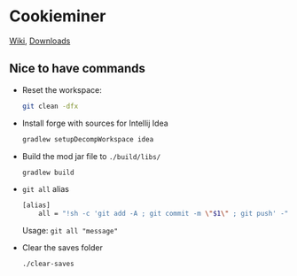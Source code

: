 # Cookieminer

[Wiki](http://cookiecraft.wikia.com/wiki/Getting_Started), [Downloads](https://rawgit.com/gigavoid/cookieminer/master/get.html)

## Nice to have commands

- Reset the workspace:

    ```bash
    git clean -dfx
    ```

- Install forge with sources for Intellij Idea

    ```bash
    gradlew setupDecompWorkspace idea
    ```

- Build the mod jar file to `./build/libs/`

    ```bash
    gradlew build
    ```

- `git all` alias

    ```bash
    [alias]
    	all = "!sh -c 'git add -A ; git commit -m \"$1\" ; git push' -"
    ```
    Usage: `git all "message"`

- Clear the saves folder
    ```
    ./clear-saves
    ```
